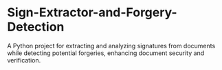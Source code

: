 # Sign-Extractor-and-Forgery-Detection
 A Python project for extracting and analyzing signatures from documents while detecting potential forgeries, enhancing document security and verification.
